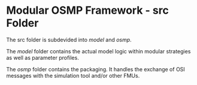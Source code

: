 # Modular OSMP Framework - src Folder

The src folder is subdevided into *model* and *osmp*.

The *model* folder contains the actual model logic within modular strategies as well as parameter profiles.

The *osmp* folder contains the packaging. It handles the exchange of OSI messages with the simulation tool and/or other FMUs.
